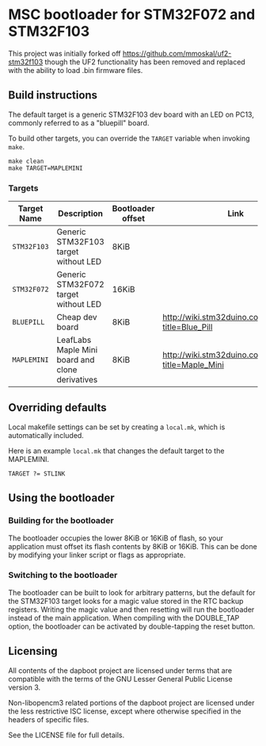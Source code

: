 # MSC bootloader for STM32F072 and STM32F103

This project was initially forked off https://github.com/mmoskal/uf2-stm32f103 though the UF2 functionality has been removed
and replaced with the ability to load .bin firmware files.

## Build instructions
The default target is a generic STM32F103 dev board with an LED on PC13, commonly referred to as a "bluepill" board.

To build other targets, you can override the
`TARGET` variable when invoking `make`.

    make clean
    make TARGET=MAPLEMINI

### Targets

| Target Name | Description | Bootloader offset | Link |
| ----------- | ----------- |------------------ | ---- |
|`STM32F103`  | Generic STM32F103 target without LED | 8KiB |  |
|`STM32F072`  | Generic STM32F072 target without LED | 16KiB |  |
|`BLUEPILL`   | Cheap dev board | 8KiB | http://wiki.stm32duino.com/index.php?title=Blue_Pill |
|`MAPLEMINI`  | LeafLabs Maple Mini board and clone derivatives | 8KiB | http://wiki.stm32duino.com/index.php?title=Maple_Mini |


## Overriding defaults
Local makefile settings can be set by creating a `local.mk`, which is automatically included.

Here is an example `local.mk` that changes the default target to the MAPLEMINI.

    TARGET ?= STLINK

## Using the bootloader
### Building for the bootloader
The bootloader occupies the lower 8KiB or 16KiB of flash, so your application must offset its flash contents by 8KiB or 16KiB. This can be done by modifying your linker script or flags as appropriate.

### Switching to the bootloader
The bootloader can be built to look for arbitrary patterns, but the default for the STM32F103 target looks for a magic value stored in the RTC backup registers. Writing the magic value and then resetting will run the bootloader instead of the main application.
When compiling with the DOUBLE_TAP option, the bootloader can be activated by double-tapping the reset button.

## Licensing
All contents of the dapboot project are licensed under terms that are compatible with the terms of the GNU Lesser General Public License version 3.

Non-libopencm3 related portions of the dapboot project are licensed under the less restrictive ISC license, except where otherwise specified in the headers of specific files.

See the LICENSE file for full details.
